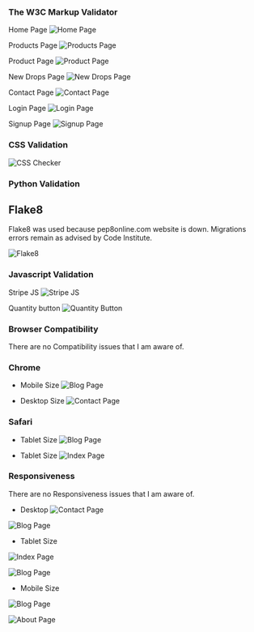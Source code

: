 ### The W3C Markup Validator

Home Page
![Home Page](docs/images/html-validator-home.png)

Products Page
![Products Page](docs/images/html-validator-products.png)

Product Page
![Product Page](docs/images/html-validator-product.png)

New Drops Page
![New Drops Page](docs/images/html-validator-latest-drops.png)

Contact Page
![Contact Page](docs/images/html-validator-contact.png)


Login Page
![Login Page](docs/images/html-validator-login.png)

Signup Page
![Signup Page](docs/images/html-validator-signup.png)

### CSS Validation

![CSS Checker](docs/images/html-validator-css.png)

### Python Validation

## Flake8

Flake8 was used because pep8online.com website is down. Migrations errors remain as advised by Code Institute.

![Flake8](docs/images/flake8-validation.png)

### Javascript Validation


Stripe JS
![Stripe JS](docs/images/stripe-js-validation.png)

Quantity button
![Quantity Button](docs/images/quantity-js-validation.png)

### Browser Compatibility

There are no Compatibility issues that I am aware of.

### Chrome

- Mobile Size
![Blog Page](doc/images/mobile-blog-chrome.png)

- Desktop Size
![Contact Page](doc/images/desktop-contact-chrome.png)

### Safari

- Tablet Size
![Blog Page](doc/images/tablet-blog-safari.png)

- Tablet Size
![Index Page](doc/images/tablet-index-safari.png)


### Responsiveness

There are no Responsiveness issues that I am aware of.

- Desktop
![Contact Page](doc/images/desktop-contact-chrome.png)

![Blog Page](doc/images/blog-desktop.png)

- Tablet Size

![Index Page](doc/images/tablet-index-safari.png)

![Blog Page](doc/images/tablet-blog-safari.png)

- Mobile Size

![Blog Page](doc/images/mobile-blog-chrome.png)

![About Page](doc/images/mobile-about.png)